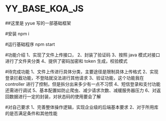 # YY_BASE_KOA_JS

##这里是 yyue 写的一部基础框架

#安装
npm i

#运行基础程序
npm start

#功能介绍
1、实现了文件上传接口，
2、封装了验证码
3、按照 java 模式对接口进行了文件夹分类
4、提供了密码加密和 token 生成，校验模式

#待完成功能
1、文件上传进行具体分类，主要途径是限制具体上传格式
2、实现登录拦截功能，不登陆就没法进行其他请求
3、验证功能，这个功能我在 controller 进行了控制，但是拆分出来多少有一点不习惯
4、短信登录和支付功能还需进行调试
5、基本配置如防止爬虫、减少请求次数、减缓服务器压力
6、对返回数据进行一定的封装，对状态码的使用要会了解

#对自己要求
1、完善整体操作逻辑，实现企业级的后端基本要求
2、对于所用库的是否满足条件和其他性能

